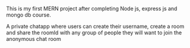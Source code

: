 This is my first MERN project after completing Node js, express js and mongo db course.

A private chatapp where users can create their  username, create a room and share the roomId with any group of people they will want to join the anonymous chat room



